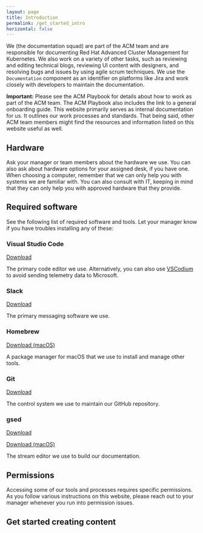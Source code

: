 ```yaml
---
layout: page
title: Introduction
permalink: /get_started_intro
horizontal: false
---
```


We (the documentation squad) are part of the ACM team and are responsible for documenting Red Hat Advanced Cluster Management for Kubernetes. We also work on a variety of other tasks, such as reviewing and editing technical blogs, reviewing UI content with designers, and resolving bugs and issues by using agile scrum techniques. We use the `Documentation` component as an identifier on platforms like Jira and work closely with developers to maintain the documentation.

**Important:** Please see the ACM Playbook for details about how to work as part of the ACM team. The ACM Playbook also includes the link to a general onboarding guide. This website primarily serves as internal documentation for us. It outlines our work processes and standards. That being said, other ACM team members might find the resources and information listed on this website useful as well.

## Hardware

Ask your manager or team members about the hardware we use. You can also ask about hardware options for your assigned desk, if you have one. When choosing a computer, remember that we can only help you with systems we are familiar with. You can also consult with IT, keeping in mind that they can only help you with approved hardware that they provide.

## Required software

See the following list of required software and tools. Let your manager know if you have troubles installing any of these:

### Visual Studio Code

[Download](https://code.visualstudio.com/download/)

The primary code editor we use. Alternatively, you can also use [VSCodium](https://vscodium.com/) to avoid sending telemetry data to Microsoft.

### Slack

[Download](https://slack.com/downloads/)

The primary messaging software we use.

### Homebrew

[Download (macOS)](https://brew.sh/)

A package manager for macOS that we use to install and manage other tools.

### Git

[Download](https://git-scm.com/downloads)

The control system we use to maintain our GitHub repository.

### gsed

[Download](https://www.gnu.org/software/sed/)

[Download (macOS)](https://formulae.brew.sh/formula/gnu-sed)

The stream editor we use to build our documentation.

## Permissions

Accessing some of our tools and processes requires specific permissions. As you follow various instructions on this website, please reach out to your manager whenever you run into permission issues.

## Get started creating content
